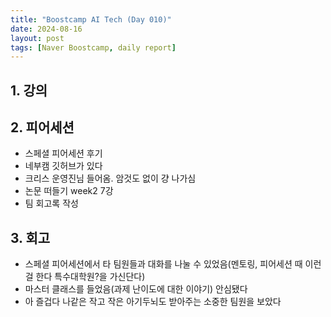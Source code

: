 ```yaml
---
title: "Boostcamp AI Tech (Day 010)"
date: 2024-08-16
layout: post
tags: [Naver Boostcamp, daily report]
---
```

## 1. 강의


## 2. 피어세션
- 스페셜 피어세션 후기
- 네부캠 깃허브가 있다
- 크리스 운영진님 들어옴. 암것도 없이 걍 나가심
- 논문 떠들기 week2 7강
- 팀 회고록 작성

## 3. 회고
- 스페셜 피어세션에서 타 팀원들과 대화를 나눌 수 있었음(멘토링, 피어세션 때 이런 걸 한다 특수대학원?을 가신단다)
- 마스터 클래스를 들었음(과제 난이도에 대한 이야기) 안심됐다
- 아 즐겁다 나같은 작고 작은 아기두뇌도 받아주는 소중한 팀원을 보았다
